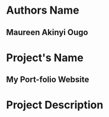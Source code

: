 # Authors Name
## Maureen Akinyi Ougo
# Project's Name
## My Port-folio Website 
# Project Description
